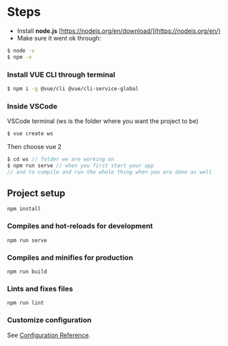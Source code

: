 # Steps
- Install **node.js** [https://nodejs.org/en/download/](https://nodejs.org/en/)
- Make sure it went ok through:
```bash
$ node -v
$ npm -v
```
### Install VUE CLI through terminal
```bash
$ npm i -g @vue/cli @vue/cli-service-global
```
### Inside VSCode
VSCode terminal (ws is the folder where you want the project to be)
```c
$ vue create ws 
```
Then choose vue 2

```c
$ cd ws // folder we are working on
$ npm run serve // when you first start your app
// and to compile and run the whole thing when you are done as well
```

## Project setup
```
npm install
```

### Compiles and hot-reloads for development
```
npm run serve
```

### Compiles and minifies for production
```
npm run build
```

### Lints and fixes files
```
npm run lint
```

### Customize configuration
See [Configuration Reference](https://cli.vuejs.org/config/).
